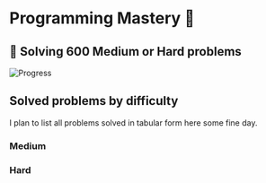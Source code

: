 # Programming Mastery :punch:

## :goal_net:  Solving 600 Medium or Hard problems 

![Progress](https://progress-bar.dev/119/?scale=600&title=InterviewGod&width=500&color=babaca&suffix=+problems+solved)

## Solved problems by difficulty
I plan to list all problems solved in tabular form here some fine day.

### Medium

### Hard

